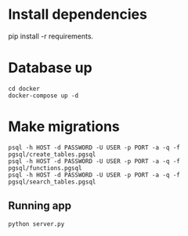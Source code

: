 # Install dependencies

pip install -r requirements.

# Database up

```
cd docker
docker-compose up -d
```

# Make migrations

```
psql -h HOST -d PASSWORD -U USER -p PORT -a -q -f pgsql/create_tables.pgsql
psql -h HOST -d PASSWORD -U USER -p PORT -a -q -f pgsql/functions.pgsql
psql -h HOST -d PASSWORD -U USER -p PORT -a -q -f pgsql/search_tables.pgsql
```

## Running app

```
python server.py
```
